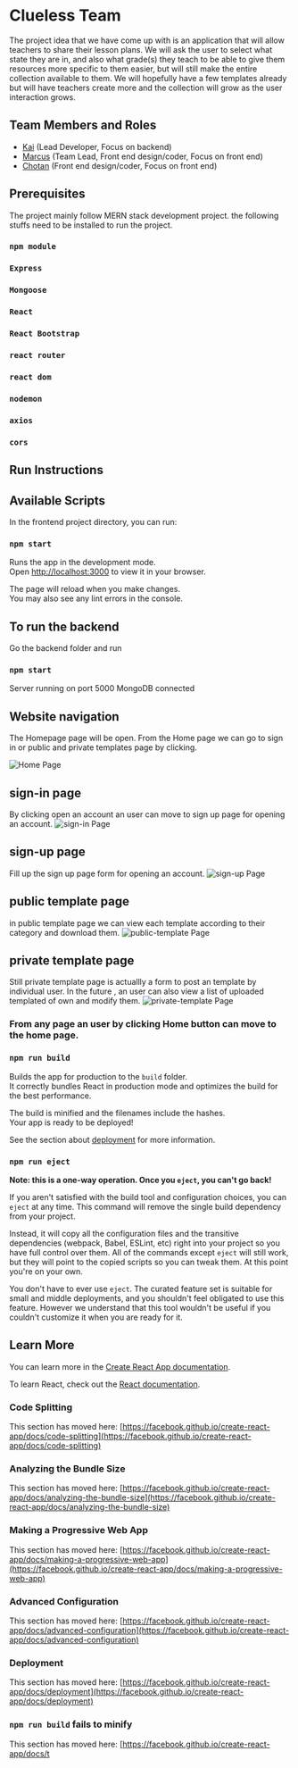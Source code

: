# Clueless Team
The project idea that we have come up with is an application that will allow teachers to share their lesson plans. We will ask the user to select what state they are in, and also what grade(s) they teach to be able to give them resources more specific to them easier, but will still make the entire collection available to them. We will hopefully have a few templates already but will have teachers create more and the collection will grow as the user interaction grows.

## Team Members and Roles

* [Kai](https://github.com/KaiDu4/CIS350-HW2-Dulak) (Lead Developer, Focus on backend)
* [Marcus](https://github.com/mabaddom/CIS350---HW2-Abad-Dominguez) (Team Lead, Front end design/coder, Focus on front end)
* [Chotan](https://github.com/ChotanSharma/CIS350-HW2-SHARMA) (Front end design/coder, Focus on front end)

## Prerequisites
The project mainly follow MERN stack development project. the following stuffs need to be installed to run the project. 

### `npm module`
### `Express`
### `Mongoose`
### `React`
### `React Bootstrap`
### `react router`
### `react dom`
### `nodemon`
### `axios`
### `cors`

## Run Instructions


## Available Scripts

In the frontend project directory, you can run:

### `npm start`

Runs the app in the development mode.\
Open [http://localhost:3000](http://localhost:3000) to view it in your browser.

The page will reload when you make changes.\
You may also see any lint errors in the console.

## To run the backend
Go the backend folder and run 

### `npm start`

Server running on port 5000
MongoDB connected

## Website navigation

The Homepage page will be open. From the Home page we can go to sign in or public and private templates page by clicking.

![Home Page](./artifacts/images_site/image.png)

## sign-in page
By clicking open an account an user can move to sign up page for opening an account.
![sign-in Page](./artifacts/images_site/Screenshot%202024-12-12%20210853.png)

## sign-up page
Fill up the sign up page form for opening an account.
![sign-up Page](./artifacts/images_site/Screenshot%202024-12-12%20211441.png)

## public template page
in public template page we can view each template according to their category and download them.
![public-template Page](./artifacts/images_site/Screenshot%202024-12-12%20211658.png)

## private template page
Still private template page is actuallly a form to post an template by individual user. In the future , an user can also view a list of uploaded templated of own and modify them.
![private-template Page](./artifacts/images_site/Screenshot%202024-12-12%20212243.png)

### From any page an user by clicking Home button can move to the home page.

### `npm run build`

Builds the app for production to the `build` folder.\
It correctly bundles React in production mode and optimizes the build for the best performance.

The build is minified and the filenames include the hashes.\
Your app is ready to be deployed!

See the section about [deployment](https://facebook.github.io/create-react-app/docs/deployment) for more information.

### `npm run eject`

**Note: this is a one-way operation. Once you `eject`, you can't go back!**

If you aren't satisfied with the build tool and configuration choices, you can `eject` at any time. This command will remove the single build dependency from your project.

Instead, it will copy all the configuration files and the transitive dependencies (webpack, Babel, ESLint, etc) right into your project so you have full control over them. All of the commands except `eject` will still work, but they will point to the copied scripts so you can tweak them. At this point you're on your own.

You don't have to ever use `eject`. The curated feature set is suitable for small and middle deployments, and you shouldn't feel obligated to use this feature. However we understand that this tool wouldn't be useful if you couldn't customize it when you are ready for it.

## Learn More

You can learn more in the [Create React App documentation](https://facebook.github.io/create-react-app/docs/getting-started).

To learn React, check out the [React documentation](https://reactjs.org/).

### Code Splitting

This section has moved here: [https://facebook.github.io/create-react-app/docs/code-splitting](https://facebook.github.io/create-react-app/docs/code-splitting)

### Analyzing the Bundle Size

This section has moved here: [https://facebook.github.io/create-react-app/docs/analyzing-the-bundle-size](https://facebook.github.io/create-react-app/docs/analyzing-the-bundle-size)

### Making a Progressive Web App

This section has moved here: [https://facebook.github.io/create-react-app/docs/making-a-progressive-web-app](https://facebook.github.io/create-react-app/docs/making-a-progressive-web-app)

### Advanced Configuration

This section has moved here: [https://facebook.github.io/create-react-app/docs/advanced-configuration](https://facebook.github.io/create-react-app/docs/advanced-configuration)

### Deployment

This section has moved here: [https://facebook.github.io/create-react-app/docs/deployment](https://facebook.github.io/create-react-app/docs/deployment)

### `npm run build` fails to minify

This section has moved here: [https://facebook.github.io/create-react-app/docs/t
